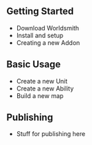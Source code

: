 ## Getting Started 
* Download Worldsmith
* Install and setup
* Creating a new Addon

## Basic Usage 
* Create a new Unit
* Create a new Ability
* Build a new map

## Publishing 
* Stuff for publishing here